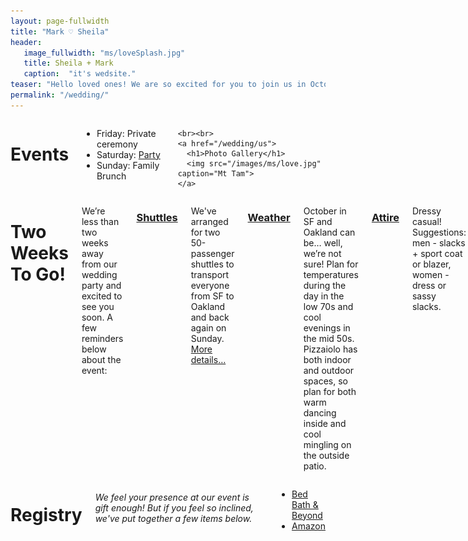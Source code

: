 ```yaml
---
layout: page-fullwidth
title: "Mark ♡ Sheila"
header:
   image_fullwidth: "ms/loveSplash.jpg"
   title: Sheila + Mark
   caption:  "it's wedsite."
teaser: "Hello loved ones! We are so excited for you to join us in October. We'll be updating this website with information as the big day draws nearer."
permalink: "/wedding/"
---
```


<div class="row">
  <div class="medium-4 columns t30">
    <h1>Events</h1>
    <ul>
      <li>Friday: Private ceremony</li>
      <li>Saturday: <a href="http://www.pizzaiolooakland.com">Party</a></li>
      <li>Sunday: Family Brunch</li>
    </ul>
    
    <br><br>
    <a href="/wedding/us">
      <h1>Photo Gallery</h1>
      <img src="/images/ms/love.jpg" caption="Mt Tam">
    </a>
  </div>
  
  
  <div class="medium-8 columns t30">
    <h1>Two Weeks To Go!</a></h1>
    <p>We’re less than two weeks away from our wedding party and excited to see you soon. A few reminders below about the event:</p>
    <h3><a href="/wedding/shuttles">Shuttles</a></h3>
    <p>We've arranged for two 50-passenger shuttles to transport everyone from SF to Oakland and back again on Sunday.  
      <a href="/wedding/shuttles">More details…</a></p>
    <h3><a href="http://www.weather.com/weather/tenday/l/San+Francisco+CA+USCA0987:1:US">Weather</a></h3>
    <p>October in SF and Oakland can be… well, we’re not sure! Plan for temperatures during the day in the low 70s and cool evenings in the mid 50s. Pizzaiolo has both indoor and outdoor spaces, so plan for both warm dancing inside and cool mingling on the outside patio.</p>
    <h3><a href="https://instagram.com/p/52o_JEAMf1/?taken-by=mensweardog">Attire</a></h3>
    <p>Dressy casual! Suggestions: men - slacks + sport coat or blazer, women - dress or sassy slacks.</p>

  </div>

</div><!-- /.row -->

<div class="row">
  <!-- <div class="medium-8 columns t30"></div> -->
  
  <div class="medium-4 columns t30">
    <h1>Registry</h1>
    <h6>We feel your presence at our event is gift enough! But if you feel so inclined, we've put together a few items below.</h6>
    <ul>
      <li><a href=" http://www.bedbathandbeyond.com/store/giftregistry/view_registry_guest.jsp?registryId=542449979&eventType=Wedding&pwsurl=?mcid=EM_triggeredem_emailregistryplural__allpromos">Bed Bath & Beyond</a></li>
      <!-- <li><a href="https://rei.com">REI</a></li>
      <li><a href="https://homedepot.com">Home Depot</a></li> -->
      <li><a href="http://www.amazon.com/registry/wedding/18PJAUXQVGHSJ">Amazon</a></li>
      </li>
    </ul>
  </div><!-- /.medium-4.columns -->
  <div class="medium-8 columns t30">

</div> <!-- row -->


